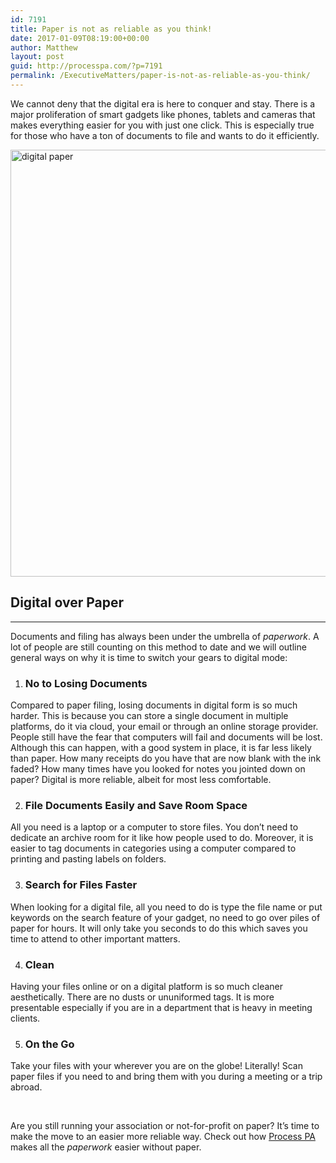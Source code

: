 ```yaml
---
id: 7191
title: Paper is not as reliable as you think!
date: 2017-01-09T08:19:00+00:00
author: Matthew
layout: post
guid: http://processpa.com/?p=7191
permalink: /ExecutiveMatters/paper-is-not-as-reliable-as-you-think/
---
```

We cannot deny that the digital era is here to conquer and stay. There is a major proliferation of smart gadgets like phones, tablets and cameras that makes everything easier for you with just one click. This is especially true for those who have a ton of documents to file and wants to do it efficiently. 

 <img title="digital paper" style="border-top: 0px; border-right: 0px; background-image: none; border-bottom: 0px; padding-top: 0px; padding-left: 0px; border-left: 0px; display: inline; padding-right: 0px" border="0" alt="digital paper" src="http://processpa.com/wp-content/uploads/2017/01/digital-paper.jpg" width="1024" height="683" />

## Digital over Paper

**** 

Documents and filing has always been under the umbrella of _paperwork_. A lot of people are still counting on this method to date and we will outline general ways on why it is time to switch your gears to digital mode: 

  1. ### No to Losing Documents

Compared to paper filing, losing documents in digital form is so much harder. This is because you can store a single document in multiple platforms, do it via cloud, your email or through an online storage provider. People still have the fear that computers will fail and documents will be lost. Although this can happen, with a good system in place, it is far less likely than paper. How many receipts do you have that are now blank with the ink faded? How many times have you looked for notes you jointed down on paper? Digital is more reliable, albeit for most less comfortable. 

<ol start="2">
  <li>
    <h3>
      File Documents Easily and Save Room Space
    </h3>
  </li>
</ol>

All you need is a laptop or a computer to store files. You don’t need to dedicate an archive room for it like how people used to do. Moreover, it is easier to tag documents in categories using a computer compared to printing and pasting labels on folders. 

<ol start="3">
  <li>
    <h3>
      Search for Files Faster
    </h3>
  </li>
</ol>

When looking for a digital file, all you need to do is type the file name or put keywords on the search feature of your gadget, no need to go over piles of paper for hours. It will only take you seconds to do this which saves you time to attend to other important matters. 

<ol start="4">
  <li>
    <h3>
      Clean
    </h3>
  </li>
</ol>

Having your files online or on a digital platform is so much cleaner aesthetically. There are no dusts or ununiformed tags. It is more presentable especially if you are in a department that is heavy in meeting clients. 

<ol start="5">
  <li>
    <h3>
      On the Go
    </h3>
  </li>
</ol>

Take your files with your wherever you are on the globe! Literally! Scan paper files if you need to and bring them with you during a meeting or a trip abroad.

&nbsp;

Are you still running your association or not-for-profit on paper? It’s time to make the move to an easier more reliable way. Check out how <a href="http://processpa.com/" target="_blank">Process PA</a> makes all the _paperwork_ easier without paper.
